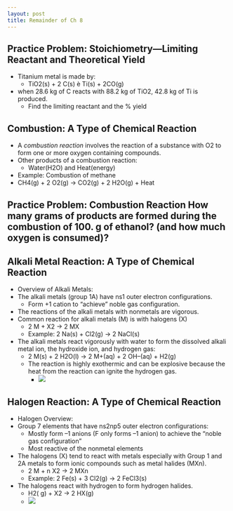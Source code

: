 ```yaml
---
layout: post
title: Remainder of Ch 8
---
```


## Practice Problem: Stoichiometry—Limiting Reactant and Theoretical Yield

+ Titanium metal is made by:
  + TiO2(s) + 2 C(s) è Ti(s) + 2CO(g)
+ when 28.6 kg of C reacts with 88.2 kg of TiO2, 42.8 kg of Ti is produced.
  + Find the limiting reactant and the % yield

## Combustion: A Type of Chemical Reaction

+ A *combustion reaction* involves the reaction of a substance with O2 to form one or more oxygen containing compounds.
+ Other products of a combustion reaction:
  + Water(H2O) and Heat(energy)
+ Example: Combustion of methane
+ CH4(g) + 2 O2(g) → CO2(g) + 2 H2O(g) + Heat

## Practice Problem: Combustion Reaction How many grams of products are formed during the combustion of 100. g of ethanol? (and how much oxygen is consumed)?

## Alkali Metal Reaction: A Type of Chemical Reaction

+ Overview of Alkali Metals:
+ The alkali metals (group 1A) have ns1 outer electron configurations.
  + Form +1 cation to “achieve” noble gas configuration.
+ The reactions of the alkali metals with nonmetals are vigorous.
+ Common reaction for alkali metals (M) is with halogens (X)
  + 2 M + X2 → 2 MX
  + Example: 2 Na(s) + Cl2(g) → 2 NaCl(s)
+ The alkali metals react vigorously with water to form the dissolved alkali metal ion, the hydroxide ion, and hydrogen gas:
  + 2 M(s) + 2 H2O(l) → 2 M+(aq) + 2 OH–(aq) + H2(g)
  + The reaction is highly exothermic and can be explosive because the heat from the reaction can ignite the hydrogen gas.
    + ![](../../../assets/2016-10-10-remainder-of-ch-7-76f57.png)

## Halogen Reaction: A Type of Chemical Reaction

+ Halogen Overview:
+ Group 7 elements that have ns2np5 outer electron configurations:
  + Mostly form –1 anions (F only forms –1 anion) to achieve the “noble gas configuration”
  + Most reactive of the nonmetal elements
+ The halogens (X) tend to react with metals especially with Group 1 and 2A metals to form ionic compounds such as metal halides (MXn).
  + 2 M + n X2 → 2 MXn
  + Example: 2 Fe(s) + 3 Cl2(g) → 2 FeCl3(s)
+ The halogens react with hydrogen to form hydrogen halides.
  + H2( g) + X2 → 2 HX(g)
  + ![](../../../assets/2016-10-10-remainder-of-ch-7-f98d5.png)
